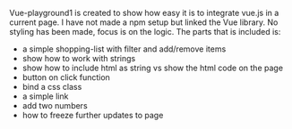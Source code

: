 Vue-playground1 is created to show how easy it is to integrate vue.js in a current page.
I have not made a npm setup but linked the Vue library. No styling has been made, focus is on the logic. 
The parts that is included is:
- a simple shopping-list with filter and add/remove items
- show how to work with strings
- show how to include html as string vs show the html code on the page
- button on click function
- bind a css class
- a simple link
- add two numbers
- how to freeze further updates to page
 
